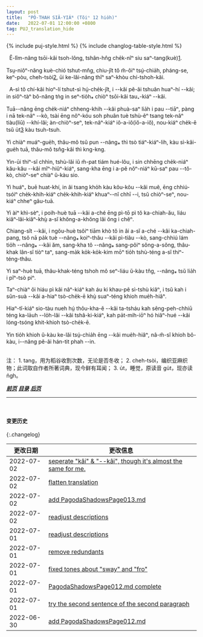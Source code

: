 ```yaml
---
layout: post
title:  "PÓ-THAH SIÂ-YIÁᴺ (Tŏiⁿ 12 hio̍h)"
date:   2022-07-01 12:00:00 +0800
tag: PUJ_translation_hide
---
```


{% include puj-style.html %}
{% include changlog-table-style.html %}

<!-- The people of E Lim were engaged chiefly in farming, getting three crops a year from their land. -->
&nbsp;&nbsp;Ĕ-lîm-nâng tsōi-kâi tsoh-lông, tshân-hn̂g che̍k-nîⁿ siu saⁿ-tang(kuè)<a href="#note_1" class="note">1</a>.
<!-- The women seldom went out of sight of their own houses, and were busy cooking, spinning, and weaving cotton and flax for the family garments. -->
Tsṳ-niôⁿ-nâng kuè-chió tshut-mn̂g, chiu-jît tŏ m̆-ôiⁿ tsṳ́-chia̍h, pháng-se, keⁿ-pòu, cheh-tsòi<a href="#note_2" class="note">2</a>, ūi ke-lăi-nâng thīⁿ saⁿ-khòu chí-tshoh-kâi.

<!-- 原文这段真优美，好一副无忧无虑的幸福童年画面 -->

<!-- When little Number Four was born in this village, his parents were very glad; for they thought that nobody could have too many sons. -->
&nbsp;&nbsp;A-sì tŏ chí-kâi hioⁿ-lí tshut-sì hṳ́-che̍k-jît, i &#x002D;&#x002D;kâi pĕ-âi tshuân huaⁿ-hí &#x002D;&#x002D;kâi; in siŏⁿ-tàⁿ bô-nâng tǹg in seⁿ-tio̍h⁎ chiòⁿ tsōi-kâi tau₊-kiáⁿ &#x002D;&#x002D;kâi.
<!-- He was wrapped in a clean rag and laid in a basket, which hung by two cords over a beam in the roof, and in which he was swung to sleep. -->
Tuā&#x002D;&#x002D;nâng ēng che̍k-niáⁿ chheng-khih &#x002D;&#x002D;kâi phuà-saⁿ lia̍h i pau &#x002D;&#x002D;tiāⁿ, pàng i nā tek-nâⁿ &#x002D;&#x002D;kò, tsài ēng nŏⁿ-kóu soh phuân tuè tshù-êⁿ tsang tek-nâⁿ tiàu(liū) &#x002D;&#x002D;khí-lâi;
àn-chiòⁿ-seⁿ, tek-nâⁿ-kiáⁿ iô-a-iô(iŏ-a-iŏ), nou-kiáⁿ che̍k-ē tsŭ u̍t<a href="#note_3" class="note">3</a> kàu tsuh-tsuh.
<!-- When he was one month old he had his head shaven in spots, and when he was four months old it was shaven clean. -->
Yi chiàⁿ muáⁿ-gue̍h, thâu-mô tsŭ pun &#x002D;&#x002D;nâng⁎ thì tsò tiáⁿ-kiáⁿ-lih, kàu sì-kâi-gue̍h tuā, thâu-mô tsn̂g-kâi thì kng-kng.
<!-- As it was cold weather, and there was never a fire in the house, he was kept warm by a little jacket thickly quilted with cotton, and by two old jackets of his father's wrapped around his legs. -->
Yin-ūi thiⁿ-sî chhìn, tshù-lăi iŭ m̆-pat tiám hué-lôu, i sin chhēng che̍k-niáⁿ kău-kău &#x002D;&#x002D;kâi mîⁿ-hiûⁿ-kiáⁿ, sang-kha ēng i a-pĕ nŏⁿ-niáⁿ kū-saⁿ pau &#x002D;&#x002D;tŏ-kò, chiòⁿ-seⁿ chiàⁿ ŭ-kàu sio.
<!-- Long before he had teeth, his mother fed him with soft-boiled rice, which she deftly tucked into his mouth with her fingers, and on which he thrived wonderfully. -->
Yi huáⁿ₊ buē huat-khí, in âi tsang kho̍h kàu kôu-kôu &#x002D;&#x002D;kâi muê, ēng chhiú-tsóiⁿ che̍k-khih-kiáⁿ che̍k-khih-kiáⁿ khuaⁿ&#x002D;&#x002D;nî chhī &#x002D;&#x002D;i, tsŭ chiòⁿ-seⁿ, nou-kiáⁿ chheⁿ gâu-tuā.
<!-- When he fretted much, he was put into a pocket on the back of his eight-year-old sister, and she ran about or swayed to and fro to quiet him. -->
Yi àiⁿ khì-sèⁿ, i poih-huè tuā &#x002D;&#x002D;kâi a-ché ēng pì-tō pì tŏ ka-chiah-ău, liáu kiâⁿ-lâi-kiâⁿ-khṳ̀ a-sĭ khŏng-a-khŏng lâi ŏng i chĕⁿ.
<!-- Indeed, he spent the greater part of first five years of his life on his mother's or his sister's back, sitting in a scarf tied over her shoulders, his arms around her neck, his legs dangling at her sides, and his head bobbing back, looking at the roof or the sky. -->
Chiang-sît &#x002D;&#x002D;kâi, i ngŏu-huè tsôiⁿ tiām khò tŏ in âi a-sĭ a-ché &#x002D;&#x002D;kâi ka-chiah-pang, tsŏ nā pa̍k tuè &#x002D;&#x002D;nâng⁎ koiⁿ-thâu &#x002D;&#x002D;kâi pì-tiâu &#x002D;&#x002D;kò, sang-chhiú lám tio̍h &#x002D;&#x002D;nâng⁎ &#x002D;&#x002D;kâi ăm, sang-kha tŏ &#x002D;&#x002D;nâng⁎ sang-pôiⁿ sŏng-a-sŏng, thâu-khak lân-sî tiòⁿ taⁿ, sang-ma̍k ko̍k-ko̍k-kim mōⁿ tio̍h tshù-téng a-sĭ thiⁿ-téng-thâu.
<!-- When he was three years old, the hair on his crown was allowed to grow long to be braided into a queue. -->
Yi saⁿ-huè tuā, thâu-khak-téng tshoh mô seⁿ-liáu ŭ-kàu tn̂g, &#x002D;&#x002D;nâng⁎ tsŭ lia̍h i pĭⁿ-tsò piⁿ.
<!-- Almost as soon as he could walk and carry a basket and rake, he went with his next elder brother to gather fuel on the hills. -->
Taⁿ-chiàⁿ ŏi hiáu pì kâi nâⁿ-kiáⁿ kah áu ki khau-pê sì-tshù kiâⁿ, i tsŭ kah i sŭn-suà &#x002D;&#x002D;kâi a-hiaⁿ tsò-che̍k-ē khṳ̀ suaⁿ-téng khioh mue̍h-hiâⁿ.
<!-- They scraped up the dry wild grass and the fallen needles of the pine-trees, and everything else they could gather to make the pot boil. -->
Hiaⁿ-tĭ-kiáⁿ sio-tàu nueh hṳ́ thôu-kha-ĕ &#x002D;&#x002D;kâi ta-tsháu kah sêng-peh-chhiū téng ka-la̍uh &#x002D;&#x002D;lo̍h-lâi &#x002D;&#x002D;kâi tshâ-ki-kiáⁿ, kah pa̍t-mih-iōⁿ hó hiâⁿ-hué &#x002D;&#x002D;kâi lóng-tsóng khit-khioh tsò-che̍k-ē.
<!-- They had to supply all the fuel that was used for the family cooking, and rarely got beaten except when they failed to gather enough. -->
Yin tio̍h khioh ŭ-kàu ke-lăi tsṳ́-chia̍h ēng &#x002D;&#x002D;kâi mue̍h-hiâⁿ, nâ-m̆-sĭ khioh bô-kàu, i&#x002D;&#x002D;nâng pĕ-âi hán-tit phah &#x002D;&#x002D;in.
<br>

<br>
注：
1. <span id="note_1">tang，用为稻谷收割次数，无论是否冬收；</span>
2. <span id="note_2">cheh-tsòi，编织亚麻织物；此词取自作者所著词典，现今鲜有耳闻；</span>
3. <span id="note_3">u̍t，睡觉，原读音 gu̍t，现亦读 n̍gh。</span>
<br>


***[前页](PagodaShadowsPage011.html)***
***[目录](PagodaShadowsPreface.html#ma̍k-lo̍k)***
***[后页](PagodaShadowsPage013.html)***


---
<br>

#### 变更历史

{:.changelog}

| 更改日期 | 更改信息 |
| --- | --- |
| 2022-07-02 | <a href="https://github.com/DonAnthonyLee/DonAnthonyLee.github.io/commit/83ad5bbec221d9f8bdd0f21db218a4ed03c1adfb" target="_blank">seperate "kâi" & "--kâi", though it's almost the same for me.</a> |
| 2022-07-02 | <a href="https://github.com/DonAnthonyLee/DonAnthonyLee.github.io/commit/a21672c7182901c57760213c4d3f05d818477c28" target="_blank">flatten translation</a> |
| 2022-07-02 | <a href="https://github.com/DonAnthonyLee/DonAnthonyLee.github.io/commit/85a8ab721006a636bfab9288f084aa9c494b827a" target="_blank">add PagodaShadowsPage013.md</a> |
| 2022-07-02 | <a href="https://github.com/DonAnthonyLee/DonAnthonyLee.github.io/commit/e1bf428fed0838fc66865f352257e9b08fc0c936" target="_blank">readjust descriptions</a> |
| 2022-07-01 | <a href="https://github.com/DonAnthonyLee/DonAnthonyLee.github.io/commit/3b8de966ee19bcfda553003e8a02a03c0d2ccc4a" target="_blank">readjust descriptions</a> |
| 2022-07-01 | <a href="https://github.com/DonAnthonyLee/DonAnthonyLee.github.io/commit/129e07d292643eaeb913d1cd00547a6a3c8a7098" target="_blank">remove redundants</a> |
| 2022-07-01 | <a href="https://github.com/DonAnthonyLee/DonAnthonyLee.github.io/commit/dd3fdba25c90860d2e9f431823be3a069ff092cc" target="_blank">fixed tones about "sway" and "fro"</a> |
| 2022-07-01 | <a href="https://github.com/DonAnthonyLee/DonAnthonyLee.github.io/commit/bcf619ae41ba396774025610461b0b5286e5525e" target="_blank">PagodaShadowsPage012.md complete</a> |
| 2022-07-01 | <a href="https://github.com/DonAnthonyLee/DonAnthonyLee.github.io/commit/76e14aa33c1661049817a7ea7d88a0c60f2a9413" target="_blank">try the second sentence of the second paragraph</a> |
| 2022-06-30 | <a href="https://github.com/DonAnthonyLee/DonAnthonyLee.github.io/commit/481d83b11d90cb51c48f96daee55a5865fe49088" target="_blank">add PagodaShadowsPage012.md</a> |
